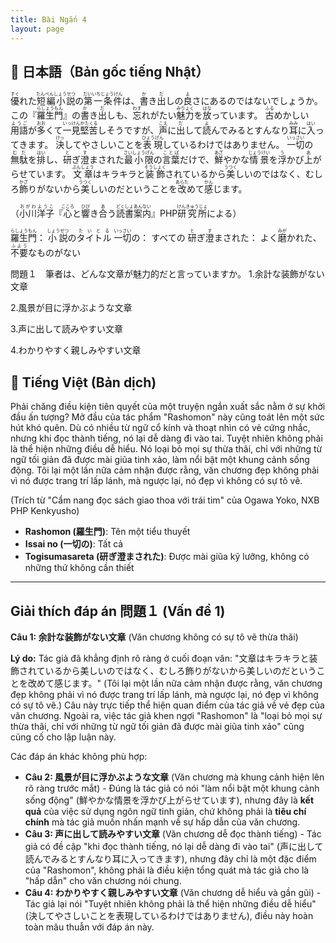 ```yaml
---
title: Bài Ngắn 4
layout: page
---
```


## 📖 日本語（Bản gốc tiếng Nhật）

<ruby>優<rt>すぐ</rt></ruby>れた<ruby>短編小説<rt>たんぺんしょうせつ</rt></ruby>の<ruby>第一条件<rt>だいいちじょうけん</rt></ruby>は、<ruby>書<rt>か</rt></ruby>き<ruby>出<rt>だ</rt></ruby>しの<ruby>良<rt>よ</rt></ruby>さにあるのではないでしょうか。この『<ruby>羅生門<rt>らしょうもん</rt></ruby>』の<ruby>書<rt>か</rt></ruby>き<ruby>出<rt>だ</rt></ruby>しも、<ruby>忘<rt>わす</rt></ruby>れがたい<ruby>魅力<rt>みりょく</rt></ruby>を<ruby>放<rt>はな</rt></ruby>っています。
<ruby>古<rt>ふる</rt></ruby>めかしい<ruby>用語<rt>ようご</rt></ruby>が<ruby>多<rt>おお</rt></ruby>くて<ruby>一見<rt>いっけん</rt></ruby><ruby>堅苦<rt>かたくる</rt></ruby>しそうですが、<ruby>声<rt>こえ</rt></ruby>に<ruby>出<rt>だ</rt></ruby>して<ruby>読<rt>よ</rt></ruby>んでみるとすんなり<ruby>耳<rt>みみ</rt></ruby>に<ruby>入<rt>はい</rt></ruby>ってきます。
<ruby>決<rt>けっ</rt></ruby>してやさしいことを<ruby>表現<rt>ひょうげん</rt></ruby>しているわけではありません。
<ruby>一切<rt>いっさい</rt></ruby>の<ruby>無駄<rt>むだ</rt></ruby>を<ruby>排<rt>はい</rt></ruby>し、<ruby>研<rt>と</rt></ruby>ぎ<ruby>澄<rt>す</rt></ruby>まされた<ruby>最小限<rt>さいしょうげん</rt></ruby>の<ruby>言葉<rt>ことば</rt></ruby>だけで、<ruby>鮮<rt>あざ</rt></ruby>やかな<ruby>情景<rt>じょうけい</rt></ruby>を<ruby>浮<rt>う</rt></ruby>かび<ruby>上<rt>あ</rt></ruby>がらせています。
<ruby>文章<rt>ぶんしょう</rt></ruby>はキラキラと<ruby>装飾<rt>そうしょく</rt></ruby>されているから<ruby>美<rt>うつく</rt></ruby>しいのではなく、むしろ<ruby>飾<rt>かざ</rt></ruby>りがないから<ruby>美<rt>うつく</rt></ruby>しいのだということを<ruby>改<rt>あらた</rt></ruby>めて<ruby>感<rt>かん</rt></ruby>じます。

（<ruby>小川洋子<rt>おがわようこ</rt></ruby>『<ruby>心<rt>こころ</rt></ruby>と<ruby>響<rt>ひび</rt></ruby>き<ruby>合<rt>あ</rt></ruby>う<ruby>読書案内<rt>どくしょあんない</rt></ruby>』PHP<ruby>研究所<rt>けんきゅうじょ</rt></ruby>による）

<ruby>羅生門<rt>らしょうもん</rt></ruby>： <ruby>小説<rt>しょうせつ</rt></ruby>の<ruby>タイトル<rt>たいとる</rt></ruby>
<ruby>一切<rt>いっさい</rt></ruby>の： すべての
<ruby>研<rt>と</rt></ruby>ぎ<ruby>澄<rt>す</rt></ruby>まされた： よく<ruby>磨<rt>みが</rt></ruby>かれた、<ruby>不要<rt>ふよう</rt></ruby>なものがない

問題１　筆者は、どんな文章が魅力的だと言っていますか。
1.余計な装飾がない文章

2.風景が目に浮かぶような文章

3.声に出して読みやすい文章

4.わかりやすく親しみやすい文章

## 📘 Tiếng Việt (Bản dịch)

Phải chăng điều kiện tiên quyết của một truyện ngắn xuất sắc nằm ở sự khởi đầu ấn tượng? Mở đầu của tác phẩm "Rashomon" này cũng toát lên một sức hút khó quên. Dù có nhiều từ ngữ cổ kính và thoạt nhìn có vẻ cứng nhắc, nhưng khi đọc thành tiếng, nó lại dễ dàng đi vào tai. Tuyệt nhiên không phải là thể hiện những điều dễ hiểu. Nó loại bỏ mọi sự thừa thãi, chỉ với những từ ngữ tối giản đã được mài giũa tinh xảo, làm nổi bật một khung cảnh sống động. Tôi lại một lần nữa cảm nhận được rằng, văn chương đẹp không phải vì nó được trang trí lấp lánh, mà ngược lại, nó đẹp vì không có sự tô vẽ.

(Trích từ "Cẩm nang đọc sách giao thoa với trái tim" của Ogawa Yoko, NXB PHP Kenkyusho)

* **Rashomon (羅生門)**: Tên một tiểu thuyết
* **Issai no (一切の)**: Tất cả
* **Togisumasareta (研ぎ澄まされた)**: Được mài giũa kỹ lưỡng, không có những thứ không cần thiết

---

## Giải thích đáp án 問題１ (Vấn đề 1)

**Câu 1: 余計な装飾がない文章** (Văn chương không có sự tô vẽ thừa thãi)

**Lý do:** Tác giả đã khẳng định rõ ràng ở cuối đoạn văn: "文章はキラキラと装飾されているから美しいのではなく、むしろ飾りがないから美しいのだということを改めて感じます。" (Tôi lại một lần nữa cảm nhận được rằng, văn chương đẹp không phải vì nó được trang trí lấp lánh, mà ngược lại, nó đẹp vì không có sự tô vẽ.) Câu này trực tiếp thể hiện quan điểm của tác giả về vẻ đẹp của văn chương. Ngoài ra, việc tác giả khen ngợi "Rashomon" là "loại bỏ mọi sự thừa thãi, chỉ với những từ ngữ tối giản đã được mài giũa tinh xảo" cũng củng cố cho lập luận này.

Các đáp án khác không phù hợp:

* **Câu 2: 風景が目に浮かぶような文章** (Văn chương mà khung cảnh hiện lên rõ ràng trước mắt) - Đúng là tác giả có nói "làm nổi bật một khung cảnh sống động" (鮮やかな情景を浮かび上がらせています), nhưng đây là **kết quả** của việc sử dụng ngôn ngữ tinh giản, chứ không phải là **tiêu chí chính** mà tác giả muốn nhấn mạnh về sự hấp dẫn của văn chương.
* **Câu 3: 声に出して読みやすい文章** (Văn chương dễ đọc thành tiếng) - Tác giả có đề cập "khi đọc thành tiếng, nó lại dễ dàng đi vào tai" (声に出して読んでみるとすんなり耳に入ってきます), nhưng đây chỉ là một đặc điểm của "Rashomon", không phải là điều kiện tổng quát mà tác giả cho là "hấp dẫn" cho văn chương nói chung.
* **Câu 4: わかりやすく親しみやすい文章** (Văn chương dễ hiểu và gần gũi) - Tác giả lại nói "Tuyệt nhiên không phải là thể hiện những điều dễ hiểu" (決してやさしいことを表現しているわけではありません), điều này hoàn toàn mâu thuẫn với đáp án này.
